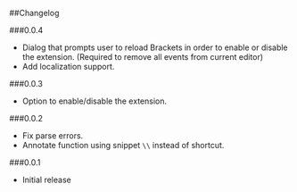 ##Changelog

###0.0.4
- Dialog that prompts user to reload Brackets in order to enable or disable the extension. (Required to remove all events from current editor)
- Add localization support.

###0.0.3
- Option to enable/disable the extension.

###0.0.2
- Fix parse errors.
- Annotate function using snippet `\\` instead of shortcut.

###0.0.1
- Initial release